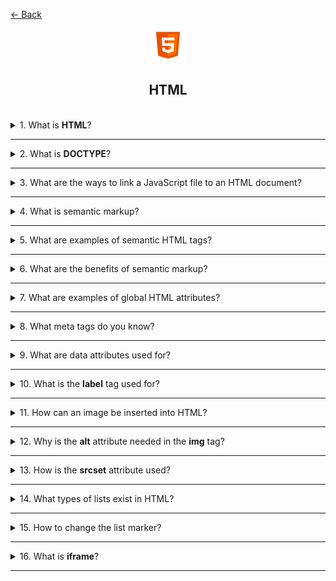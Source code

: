 <a href="../../../README.md">← Back</a>

<div align="center">
  <img src="../../../src/assets/icons/icons-for-titles/html.png">
  <h2>HTML</h2>
</div>
<br />

<details>
<summary><span>1. What is <b>HTML</b>?</span></summary>
<br />

HTML (HyperText Markup Language) is the standard markup language used to create and structure content on the web.

</details>

---

<details>
<summary><span>2. What is <b>DOCTYPE</b>?</span></summary>
<br />

DOCTYPE (Document Type Declaration) is an instruction at the beginning of an HTML document that tells the browser which version of HTML to use for rendering the page

</details>

---

<details>
<summary><span>3. What are the ways to link a JavaScript file to an HTML document?</span></summary>
<br />

There are two main ways to include JavaScript in an HTML document:

1. **External JavaScript**

   ```html
   <!-- Synchronous loading (at the end of body) -->
   <body>
   	<!-- content -->
   	<script src="script.js"></script>
   </body>

   <!-- Asynchronous loading (in head) -->
   <head>
   	<script src="script.js" defer></script>
   	<!-- Executes after HTML is parsed, doesn't block HTML parsing -->
   	<script src="script.js" async></script>
   	<!-- Executes immediately when downloaded, doesn't block HTML parsing, may break execution order -->
   </head>
   ```

   Key points:

   - Most maintainable approach
   - Can be cached by browsers
   - Can control loading behavior with `defer` and `async` attributes
   - One file can be reused across multiple pages

2. **Inline JavaScript**

   ```html
   <script>
   	function sayHello() {
   		alert('Hello!');
   	}
   </script>
   ```

   or directly in HTML elements:

   ```html
   <button onclick="sayHello()">Click me</button>
   ```

   - Code is embedded directly in HTML
   - Cannot be cached
   - Mixes behavior with content
   - Useful for small, page-specific scripts
   </details>

---

<details>
<summary><span>4. What is semantic markup?</span></summary>
<br />

Semantic markup is an approach to HTML markup where tags are used to convey the meaning of content rather than just defining its appearance

</details>

---

<details>
<summary><span>5. What are examples of semantic HTML tags?</span></summary>
<br />

Here are common semantic HTML tags:

- `<header>` - Defines a header section
- `<nav>` - Contains navigation links
- `<main>` - Specifies the main content
- `<article>` - Represents a self-contained composition
- `<section>` - Defines a thematic grouping of content
- `<aside>` - Contains content tangentially related to surrounding content
- `<footer>` - Defines a footer section
</details>

---

<details>
<summary><span>6. What are the benefits of semantic markup?</span></summary>
<br />

- **Improves SEO**: Search engines better understand the page structure, which can improve site rankings in search results

- **Enhances accessibility**: Screen readers and other assistive technologies can better interpret content, making the site more usable for people with disabilities

- **Simplifies code maintenance**: Semantic tags make code more readable, reducing the complexity of editing and scaling

- **Improves user experience**: Logically structured content helps users find information more quickly

- **Increases compatibility**: Semantic HTML adapts better to different devices and future web standards

</details>

---

<details>
<summary><span>7. What are examples of global HTML attributes?</span></summary>
<br />

- `class` - Specifies one or more class names for styling and JavaScript selection
- `id` - Defines a unique identifier for an element
- `style` - Contains inline CSS styles
- `title` - Provides additional information shown on hover
- `data-*` - Custom data attributes for storing extra information
- `hidden` - Hides an element from display
- `lang` - Specifies the language of element's content
- `dir` - Sets text direction (ltr or rtl)
- `tabindex` - Controls element's tab order
- `contenteditable` - Makes element content editable

</details>

---

<details>
<summary><span>8. What meta tags do you know?</span></summary>
<br />

- `<meta charset="UTF-8">` - Specifies document encoding. UTF-8 is the most common

- `<meta name="viewport" content="width=device-width, initial-scale=1.0">` - Controls scaling and adaptation of the page on mobile devices

- `<meta name="description" content="Page description">` - Brief description of page content for search engines and social media

- `<meta name="keywords" content="keywords, here">` - List of keywords

- `<meta name="author" content="Author name">` - Specifies the page or website author

- `<meta name="robots" content="index, follow">` - Sets instructions for search engine robots (e.g. whether to index or not)

- `<meta property="og:title" content="Social media title">` - Page title for display on Facebook, LinkedIn etc

- `<meta property="og:description" content="Social media description">` - Brief description when sharing links

- `<meta property="og:image" content="image URL">` - Link to image displayed when sharing

</details>

---

<details>
<summary><span>9. What are data attributes used for?</span></summary>
<br />

They are used to store additional data directly in the markup. Nowadays, they are most commonly used to store test IDs, making it easier to locate the required element

</details>

---

<details>
<summary><span>10. What is the <b>label</b> tag used for?</span></summary>
<br />

**Binding label to form element** - this makes the interface more convenient since users can click on the text to activate the corresponding `<input>`, `<textarea>` or `<select>`

**Improving accessibility** - screen readers recognize `<label>` and help people with disabilities understand what data needs to be entered.

</details>

---

<details>
<summary><span>11. How can an image be inserted into HTML?</span></summary>
<br />

Tag `<img>`

```html
<img src="image.jpg" alt="Описание" width="300" height="200" />
```

CSS `background-image`

```css
background-image: url('image.jpg');
```

CSS `content` в `::before` и `::after`

```css
background-image: url('image.jpg');
```

Tag `<picture>`

```html
<picture>
	<source srcset="image-large.jpg" media="(min-width: 800px)" />
	<source srcset="image-small.jpg" media="(max-width: 799px)" />
	<img src="fallback.jpg" alt="Описание" />
</picture>
```

Base64 encoding

```html
<img src="data:image/png;base64,iVBORw0KGgoAAAANSUhEUgAA..." alt="Описание" />
```

</details>

---

<details>
<summary><span>12. Why is the <b>alt</b> attribute needed in the <b>img</b> tag?</span></summary>
<br />

- For screen readers
- To improve image ranking in search engines
- To explain the content of the image and display its description when it fails to load

</details>

---

<details>
<summary><span>13. How is the <b>srcset</b> attribute used?</span></summary>
<br />

The `srcset` attribute is used to load different versions of an image depending on screen resolution or pixel density

- Here, the browser will choose image-2x.jpg for screens with a density of 2x and image-3x.jpg for 3x

```html
<img
	src="default.jpg"
	srcset="image-2x.jpg 2x, image-3x.jpg 3x"
	alt="Описание"
/>
```

- Here, the `srcset` attribute in `source` tags tells the browser which image to load depending on the screen width

```html
<picture>
	<source srcset="image-large.jpg" media="(min-width: 800px)" />
	<source srcset="image-medium.jpg" media="(min-width: 500px)" />
	<img src="image-small.jpg" alt="Адаптивное изображение" />
</picture>
```

</details>

---

<details>
<summary><span>14. What types of lists exist in HTML?</span></summary>
<br />

In HTML, there are three main types of lists:

1. **Ordered list (`<ol>`)** – used to display items in a specific order, usually numbered with digits or letters.

   ```html
   <ol>
   	<li>First item</li>
   	<li>Second item</li>
   	<li>Third item</li>
   </ol>
   ```

2. **Unordered list (`<ul>`)** – items are displayed without a strict order, usually with bullet points (circles, squares, etc.).

   ```html
   <ul>
   	<li>Item 1</li>
   	<li>Item 2</li>
   	<li>Item 3</li>
   </ul>
   ```

3. **Definition list (`<dl>`)** – used to display terms and their descriptions.
   ```html
   <dl>
   	<dt>HTML</dt>
   	<dd>A markup language for creating web pages</dd>
   	<dt>CSS</dt>
   	<dd>A styling language for designing web pages</dd>
   </dl>
   ```

Additionally, lists can be styled using CSS to change markers, add custom numbering, or apply unique styles.

</details>

---

<details>
<summary><span>15. How to change the list marker?</span></summary>
<br />

In HTML, list markers can be modified using CSS. Here are the main methods:

### 1. **`list-style-type`**

```css
ul {
	list-style-type: square; /* Square instead of the default circle */
}
```

Available values: `disc` (default), `circle`, `square`, `none` (removes markers).

```css
ol {
	list-style-type: upper-roman; /* Roman numerals (I, II, III) */
}
```

Available values: `decimal`, `lower-alpha`, `upper-alpha`, `lower-roman`, `upper-roman`.

### 2. **Custom image as a marker**

```css
ul {
	list-style-image: url('marker.png'); /* Set a custom marker */
}
```

However, it's better to use `background-image`.

### 3. **Custom marker using `::before`**

```css
ul li {
	list-style: none; /* Remove default markers */
}

ul li::before {
	content: '🔥'; /* Add emoji as a marker */
	margin-right: 10px;
}
```

</details>

---

<details>
<summary><span>16. What is <b>iframe</b>? </span></summary>
<br />

It is an HTML element that allows embedding one web page inside another. It is used to display external content such as maps, videos, other web pages, or even interactive applications.

</details>

---
